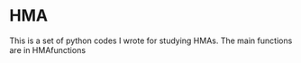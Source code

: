 # HMA
This is a set of python codes I wrote for studying HMAs.
The main functions are in HMAfunctions
